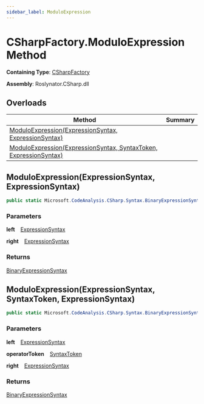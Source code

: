 ```yaml
---
sidebar_label: ModuloExpression
---
```


# CSharpFactory\.ModuloExpression Method

**Containing Type**: [CSharpFactory](../index.md)

**Assembly**: Roslynator\.CSharp\.dll

## Overloads

| Method | Summary |
| ------ | ------- |
| [ModuloExpression(ExpressionSyntax, ExpressionSyntax)](#1768758827) | |
| [ModuloExpression(ExpressionSyntax, SyntaxToken, ExpressionSyntax)](#2592790901) | |

<a id="1768758827"></a>

## ModuloExpression\(ExpressionSyntax, ExpressionSyntax\) 

```csharp
public static Microsoft.CodeAnalysis.CSharp.Syntax.BinaryExpressionSyntax ModuloExpression(Microsoft.CodeAnalysis.CSharp.Syntax.ExpressionSyntax left, Microsoft.CodeAnalysis.CSharp.Syntax.ExpressionSyntax right)
```

### Parameters

**left** &ensp; [ExpressionSyntax](https://docs.microsoft.com/en-us/dotnet/api/microsoft.codeanalysis.csharp.syntax.expressionsyntax)

**right** &ensp; [ExpressionSyntax](https://docs.microsoft.com/en-us/dotnet/api/microsoft.codeanalysis.csharp.syntax.expressionsyntax)

### Returns

[BinaryExpressionSyntax](https://docs.microsoft.com/en-us/dotnet/api/microsoft.codeanalysis.csharp.syntax.binaryexpressionsyntax)

<a id="2592790901"></a>

## ModuloExpression\(ExpressionSyntax, SyntaxToken, ExpressionSyntax\) 

```csharp
public static Microsoft.CodeAnalysis.CSharp.Syntax.BinaryExpressionSyntax ModuloExpression(Microsoft.CodeAnalysis.CSharp.Syntax.ExpressionSyntax left, Microsoft.CodeAnalysis.SyntaxToken operatorToken, Microsoft.CodeAnalysis.CSharp.Syntax.ExpressionSyntax right)
```

### Parameters

**left** &ensp; [ExpressionSyntax](https://docs.microsoft.com/en-us/dotnet/api/microsoft.codeanalysis.csharp.syntax.expressionsyntax)

**operatorToken** &ensp; [SyntaxToken](https://docs.microsoft.com/en-us/dotnet/api/microsoft.codeanalysis.syntaxtoken)

**right** &ensp; [ExpressionSyntax](https://docs.microsoft.com/en-us/dotnet/api/microsoft.codeanalysis.csharp.syntax.expressionsyntax)

### Returns

[BinaryExpressionSyntax](https://docs.microsoft.com/en-us/dotnet/api/microsoft.codeanalysis.csharp.syntax.binaryexpressionsyntax)

